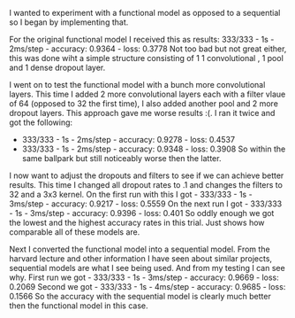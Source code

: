 I wanted to experiment with a functional model as opposed to a sequential so I began by implementing that.

For the original functional model I received this as results: 333/333 - 1s - 2ms/step - accuracy: 0.9364 - loss: 0.3778
Not too bad but not great either, this was done wiht a simple structure consisting of 1 1 convolutional , 1 pool and 1 dense dropout layer.

I went on to test the functional model with a bunch more convolutional layers. This time I added 2 more convolutional layers each with a filter vlaue of 64 (opposed to 32 the first time), I also added another pool and 2 more dropout layers. This approach gave me worse results :(. I ran it twice and got the following:

- 333/333 - 1s - 2ms/step - accuracy: 0.9278 - loss: 0.4537
- 333/333 - 1s - 2ms/step - accuracy: 0.9348 - loss: 0.3908
  So within the same ballpark but still noticeably worse then the latter.

I now want to adjust the dropouts and filters to see if we can achieve better results. This time I changed all dropout rates to .1 and changes the filters to 32 and a 3x3 kernel.
On the first run with this I got - 333/333 - 1s - 3ms/step - accuracy: 0.9217 - loss: 0.5559
On the next run I got - 333/333 - 1s - 3ms/step - accuracy: 0.9396 - loss: 0.401
So oddly enough we got the lowest and the highest accuracy rates in this trial. Just shows how comparable all of these models are.

Next I converted the functional model into a sequential model. From the harvard lecture and other information I have seen about similar projects, sequential models are what I see being used. And from my testing I can see why.
First run we got - 333/333 - 1s - 3ms/step - accuracy: 0.9669 - loss: 0.2069
Second we got - 333/333 - 1s - 4ms/step - accuracy: 0.9685 - loss: 0.1566
So the accuracy with the sequential model is clearly much better then the functional model in this case.
